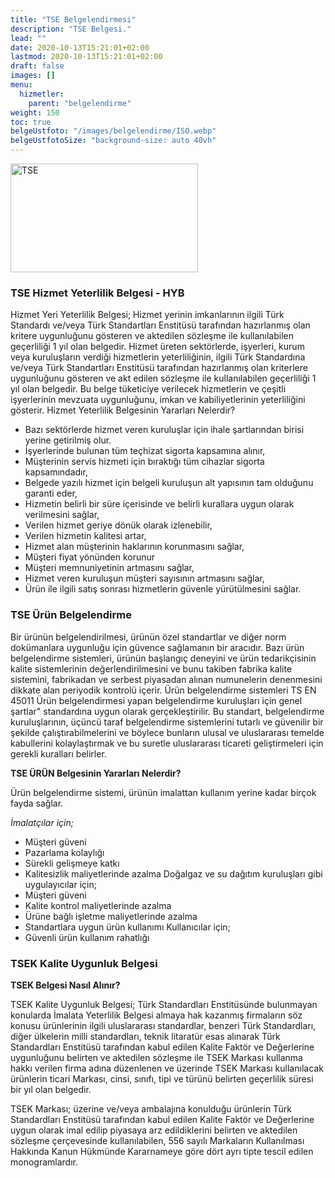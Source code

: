 ```yaml
---
title: "TSE Belgelendirmesi"
description: "TSE Belgesi."
lead: ""
date: 2020-10-13T15:21:01+02:00
lastmod: 2020-10-13T15:21:01+02:00
draft: false
images: []
menu:
  hizmetler:
    parent: "belgelendirme"
weight: 150
toc: true
belgeUstfoto: "/images/belgelendirme/ISO.webp"
belgeUstfotoSize: "background-size: auto 40vh"
---
```


<div class="text-center">
<img src="/images/belgelendirme/tse.webp" width="300px" height="174px" class="img-fluid p-1" alt="TSE"></div>

### TSE Hizmet Yeterlilik Belgesi - HYB

Hizmet Yeri Yeterlilik Belgesi; Hizmet yerinin imkanlarının ilgili Türk Standardı ve/veya Türk Standartları Enstitüsü tarafından hazırlanmış olan kritere uygunluğunu gösteren ve aktedilen sözleşme ile kullanılabilen geçerliliği 1 yıl olan belgedir.
Hizmet üreten sektörlerde, işyerleri, kurum veya kuruluşların verdiği hizmetlerin yeterliliğinin, ilgili Türk Standardına ve/veya Türk Standartları Enstitüsü tarafından hazırlanmış olan kriterlere uygunluğunu gösteren ve akt edilen sözleşme ile kullanılabilen geçerliliği 1 yıl olan belgedir. Bu belge tüketiciye verilecek hizmetlerin ve çeşitli işyerlerinin mevzuata uygunluğunu, imkan ve kabiliyetlerinin yeterliliğini gösterir.
Hizmet Yeterlilik Belgesinin Yararları Nelerdir?

* Bazı sektörlerde hizmet veren kuruluşlar için ihale şartlarından birisi yerine getirilmiş olur.
* İşyerlerinde bulunan tüm teçhizat sigorta kapsamına alınır,
* Müşterinin servis hizmeti için bıraktığı tüm cihazlar sigorta kapsamındadır,
* Belgede yazılı hizmet için belgeli kuruluşun alt yapısının tam olduğunu garanti eder,
* Hizmetin belirli bir süre içerisinde ve belirli kurallara uygun olarak verilmesini sağlar,
* Verilen hizmet geriye dönük olarak izlenebilir,
* Verilen hizmetin kalitesi artar,
* Hizmet alan müşterinin haklarının korunmasını sağlar,
* Müşteri fiyat yönünden korunur
* Müşteri memnuniyetinin artmasını sağlar,
* Hizmet veren kuruluşun müşteri sayısının artmasını sağlar,
* Ürün ile ilgili satış sonrası hizmetlerin güvenle yürütülmesini sağlar.

### TSE Ürün Belgelendirme

Bir ürünün belgelendirilmesi, ürünün özel standartlar ve diğer norm dokümanlara uygunluğu için güvence sağlamanın bir aracıdır. Bazı ürün belgelendirme sistemleri, ürünün başlangıç deneyini ve ürün tedarikçisinin kalite sistemlerinin değerlendirilmesini ve bunu takiben fabrika kalite sistemini, fabrikadan ve serbest piyasadan alınan numunelerin denenmesini dikkate alan periyodik kontrolü içerir.
Ürün belgelendirme sistemleri TS EN 45011 Ürün belgelendirmesi yapan belgelendirme kuruluşları için genel şartlar" standardına uygun olarak gerçekleştirilir.
Bu standart, belgelendirme kuruluşlarının, üçüncü taraf belgelendirme sistemlerini tutarlı ve güvenilir bir şekilde çalıştırabilmelerini ve böylece bunların ulusal ve uluslararası temelde kabullerini kolaylaştırmak ve bu suretle uluslararası ticareti geliştirmeleri için gerekli kuralları belirler.

**TSE ÜRÜN Belgesinin Yararları Nelerdir?**

Ürün belgelendirme sistemi, ürünün imalattan kullanım yerine kadar birçok fayda sağlar.

*İmalatçılar için;*

* Müşteri güveni
* Pazarlama kolaylığı
* Sürekli gelişmeye katkı
* Kalitesizlik maliyetlerinde azalma
Doğalgaz ve su dağıtım kuruluşları gibi uygulayıcılar için;
* Müşteri güveni
* Kalite kontrol maliyetlerinde azalma
* Ürüne bağlı işletme maliyetlerinde azalma
* Standartlara uygun ürün kullanımı
Kullanıcılar için;
* Güvenli ürün kullanım rahatlığı

### TSEK Kalite Uygunluk Belgesi
 
**TSEK Belgesi Nasıl Alınır?**

TSEK Kalite Uygunluk Belgesi; Türk Standardları Enstitüsünde bulunmayan konularda İmalata Yeterlilik Belgesi almaya hak kazanmış firmaların söz konusu ürünlerinin ilgili uluslararası standardlar, benzeri Türk Standardları, diğer ülkelerin milli standardları, teknik litaratür esas alınarak Türk Standardları Enstitüsü tarafından kabul edilen Kalite Faktör ve Değerlerine uygunluğunu belirten ve aktedilen sözleşme ile TSEK Markası kullanma hakkı verilen firma adına düzenlenen ve üzerinde TSEK Markası kullanılacak ürünlerin ticari Markası, cinsi, sınıfı, tipi ve türünü belirten geçerlilik süresi bir yıl olan belgedir.

TSEK Markası; üzerine ve/veya ambalajına konulduğu ürünlerin Türk Standardları Enstitüsü tarafından kabul edilen Kalite Faktör ve Değerlerine uygun olarak imal edilip piyasaya arz edildiklerini belirten ve aktedilen sözleşme çerçevesinde kullanılabilen, 556 sayılı Markaların Kullanılması Hakkında Kanun Hükmünde Kararnameye göre dört ayrı tipte tescil edilen monogramlardır.
